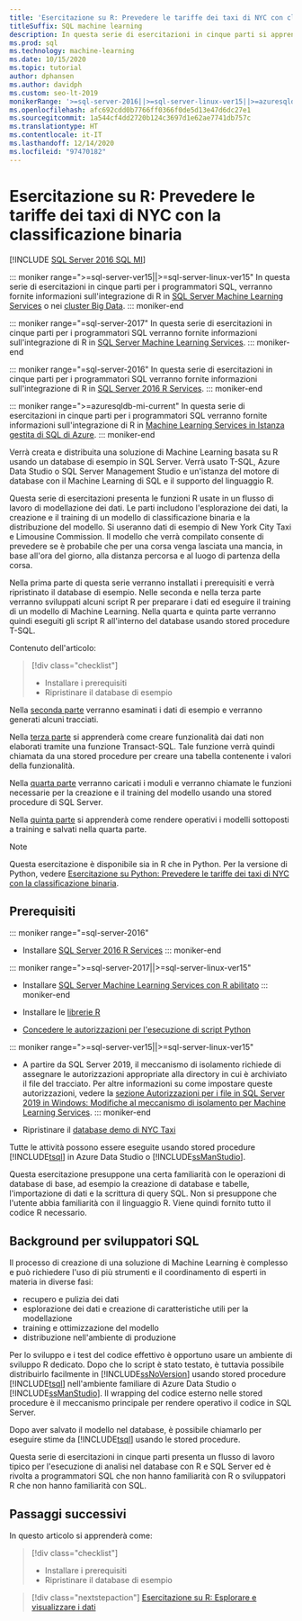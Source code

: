 ```yaml
---
title: 'Esercitazione su R: Prevedere le tariffe dei taxi di NYC con classificazione binaria'
titleSuffix: SQL machine learning
description: In questa serie di esercitazioni in cinque parti si apprenderà come incorporare il codice R nelle stored procedure di SQL Server e nelle funzioni T-SQL con il Machine Learning di SQL per prevedere le tariffe dei taxi di NYC usando la classificazione binaria.
ms.prod: sql
ms.technology: machine-learning
ms.date: 10/15/2020
ms.topic: tutorial
author: dphansen
ms.author: davidph
ms.custom: seo-lt-2019
monikerRange: '>=sql-server-2016||>=sql-server-linux-ver15||>=azuresqldb-mi-current'
ms.openlocfilehash: afc692cdd0b7766ff0366f0de5d13e47d6dc27e1
ms.sourcegitcommit: 1a544cf4dd2720b124c3697d1e62ae7741db757c
ms.translationtype: HT
ms.contentlocale: it-IT
ms.lasthandoff: 12/14/2020
ms.locfileid: "97470182"
---
```

# <a name="r-tutorial-predict-nyc-taxi-fares-with-binary-classification"></a>Esercitazione su R: Prevedere le tariffe dei taxi di NYC con la classificazione binaria
[!INCLUDE [SQL Server 2016 SQL MI](../../includes/applies-to-version/sqlserver2016-asdbmi.md)]

::: moniker range=">=sql-server-ver15||>=sql-server-linux-ver15"
In questa serie di esercitazioni in cinque parti per i programmatori SQL, verranno fornite informazioni sull'integrazione di R in [SQL Server Machine Learning Services](../sql-server-machine-learning-services.md) o nei [cluster Big Data](../../big-data-cluster/machine-learning-services.md).
::: moniker-end

::: moniker range="=sql-server-2017"
In questa serie di esercitazioni in cinque parti per i programmatori SQL verranno fornite informazioni sull'integrazione di R in [SQL Server Machine Learning Services](../sql-server-machine-learning-services.md).
::: moniker-end

::: moniker range="=sql-server-2016"
In questa serie di esercitazioni in cinque parti per i programmatori SQL verranno fornite informazioni sull'integrazione di R in [SQL Server 2016 R Services](../sql-server-machine-learning-services.md).
::: moniker-end

::: moniker range=">=azuresqldb-mi-current"
In questa serie di esercitazioni in cinque parti per i programmatori SQL verranno fornite informazioni sull'integrazione di R in [Machine Learning Services in Istanza gestita di SQL di Azure](/azure/azure-sql/managed-instance/machine-learning-services-overview).
::: moniker-end

Verrà creata e distribuita una soluzione di Machine Learning basata su R usando un database di esempio in SQL Server. Verrà usato T-SQL, Azure Data Studio o SQL Server Management Studio e un'istanza del motore di database con il Machine Learning di SQL e il supporto del linguaggio R.

Questa serie di esercitazioni presenta le funzioni R usate in un flusso di lavoro di modellazione dei dati. Le parti includono l'esplorazione dei dati, la creazione e il training di un modello di classificazione binaria e la distribuzione del modello. Si useranno dati di esempio di New York City Taxi e Limousine Commission. Il modello che verrà compilato consente di prevedere se è probabile che per una corsa venga lasciata una mancia, in base all'ora del giorno, alla distanza percorsa e al luogo di partenza della corsa.

Nella prima parte di questa serie verranno installati i prerequisiti e verrà ripristinato il database di esempio. Nelle seconda e nella terza parte verranno sviluppati alcuni script R per preparare i dati ed eseguire il training di un modello di Machine Learning. Nella quarta e quinta parte verranno quindi eseguiti gli script R all'interno del database usando stored procedure T-SQL.

Contenuto dell'articolo:

> [!div class="checklist"]
> + Installare i prerequisiti
> + Ripristinare il database di esempio

Nella [seconda parte](r-taxi-classification-explore-data.md) verranno esaminati i dati di esempio e verranno generati alcuni tracciati.

Nella [terza parte](r-taxi-classification-create-features.md) si apprenderà come creare funzionalità dai dati non elaborati tramite una funzione Transact-SQL. Tale funzione verrà quindi chiamata da una stored procedure per creare una tabella contenente i valori della funzionalità.

Nella [quarta parte](r-taxi-classification-train-model.md) verranno caricati i moduli e verranno chiamate le funzioni necessarie per la creazione e il training del modello usando una stored procedure di SQL Server.

Nella [quinta parte](r-taxi-classification-deploy-model.md) si apprenderà come rendere operativi i modelli sottoposti a training e salvati nella quarta parte.

> [!NOTE]
> Questa esercitazione è disponibile sia in R che in Python. Per la versione di Python, vedere [Esercitazione su Python: Prevedere le tariffe dei taxi di NYC con la classificazione binaria](r-taxi-classification-introduction.md).

## <a name="prerequisites"></a>Prerequisiti

::: moniker range="=sql-server-2016"
+ Installare [SQL Server 2016 R Services](../install/sql-r-services-windows-install.md#verify-installation)
::: moniker-end

::: moniker range=">=sql-server-2017||>=sql-server-linux-ver15"
+ Installare [SQL Server Machine Learning Services con R abilitato](../install/sql-machine-learning-services-windows-install.md#verify-installation)
::: moniker-end

+ Installare le [librerie R](../package-management/r-package-information.md)

+ [Concedere le autorizzazioni per l'esecuzione di script Python](../security/user-permission.md)

::: moniker range=">=sql-server-ver15||>=sql-server-linux-ver15"
+ A partire da SQL Server 2019, il meccanismo di isolamento richiede di assegnare le autorizzazioni appropriate alla directory in cui è archiviato il file del tracciato. Per altre informazioni su come impostare queste autorizzazioni, vedere la [sezione Autorizzazioni per i file in SQL Server 2019 in Windows: Modifiche al meccanismo di isolamento per Machine Learning Services](../install/sql-server-machine-learning-services-2019.md#file-permissions).
::: moniker-end

+ Ripristinare il [database demo di NYC Taxi](demo-data-nyctaxi-in-sql.md)

Tutte le attività possono essere eseguite usando stored procedure [!INCLUDE[tsql](../../includes/tsql-md.md)] in Azure Data Studio o [!INCLUDE[ssManStudio](../../includes/ssmanstudio-md.md)].

Questa esercitazione presuppone una certa familiarità con le operazioni di database di base, ad esempio la creazione di database e tabelle, l'importazione di dati e la scrittura di query SQL. Non si presuppone che l'utente abbia familiarità con il linguaggio R. Viene quindi fornito tutto il codice R necessario.

## <a name="background-for-sql-developers"></a>Background per sviluppatori SQL

Il processo di creazione di una soluzione di Machine Learning è complesso e può richiedere l'uso di più strumenti e il coordinamento di esperti in materia in diverse fasi:

+ recupero e pulizia dei dati
+ esplorazione dei dati e creazione di caratteristiche utili per la modellazione
+ training e ottimizzazione del modello
+ distribuzione nell'ambiente di produzione

Per lo sviluppo e i test del codice effettivo è opportuno usare un ambiente di sviluppo R dedicato. Dopo che lo script è stato testato, è tuttavia possibile distribuirlo facilmente in [!INCLUDE[ssNoVersion](../../includes/ssnoversion-md.md)] usando stored procedure [!INCLUDE[tsql](../../includes/tsql-md.md)] nell'ambiente familiare di Azure Data Studio o [!INCLUDE[ssManStudio](../../includes/ssmanstudio-md.md)]. Il wrapping del codice esterno nelle stored procedure è il meccanismo principale per rendere operativo il codice in SQL Server.

Dopo aver salvato il modello nel database, è possibile chiamarlo per eseguire stime da [!INCLUDE[tsql](../../includes/tsql-md.md)] usando le stored procedure.

Questa serie di esercitazioni in cinque parti presenta un flusso di lavoro tipico per l'esecuzione di analisi nel database con R e SQL Server ed è rivolta a programmatori SQL che non hanno familiarità con R o sviluppatori R che non hanno familiarità con SQL.

## <a name="next-steps"></a>Passaggi successivi

In questo articolo si apprenderà come:

> [!div class="checklist"]
> + Installare i prerequisiti
> + Ripristinare il database di esempio

> [!div class="nextstepaction"]
> [Esercitazione su R: Esplorare e visualizzare i dati](r-taxi-classification-explore-data.md)